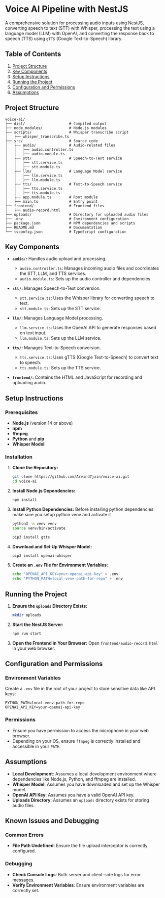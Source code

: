 # Voice AI Pipeline with NestJS

A comprehensive solution for processing audio inputs using NestJS, converting speech to text (STT) with Whisper, processing the text using a language model (LLM) with OpenAI, and converting the response back to speech (TTS) using `gTTS` (Google Text-to-Speech) library.

## Table of Contents

1. [Project Structure](#project-structure)
2. [Key Components](#key-components)
3. [Setup Instructions](#setup-instructions)
4. [Running the Project](#running-the-project)
5. [Configuration and Permissions](#configuration-and-permissions)
6. [Assumptions](#assumptions)

## Project Structure

```
voice-ai/
├── dist/                    # Compiled output
├── node_modules/            # Node.js modules
├── scripts/                 # Whisper transcribe script
│   ├── whisper_transcribe.ts
├── src/                     # Source code
│   ├── audio/               # Audio-related files
│   │   ├── audio.controller.ts
│   │   ├── audio.module.ts
│   ├── stt/                 # Speech-to-Text service
│   │   ├── stt.service.ts
│   │   ├── stt.module.ts
│   ├── llm/                 # Language Model service
│   │   ├── llm.service.ts
│   │   ├── llm.module.ts
│   ├── tts/                 # Text-to-Speech service
│   │   ├── tts.service.ts
│   │   ├── tts.module.ts
│   ├── app.module.ts        # Root module
│   ├── main.ts              # Entry point
├── frontend/                # Frontend files
│   ├── audio-record.html
├── uploads/                 # Directory for uploaded audio files
├── .env                     # Environment configuration
├── package.json             # NPM dependencies and scripts
├── README.md                # Documentation
└── tsconfig.json            # TypeScript configuration
```

## Key Components

- **`audio/`:** Handles audio upload and processing.
  - `audio.controller.ts`: Manages incoming audio files and coordinates the STT, LLM, and TTS services.
  - `audio.module.ts`: Sets up the audio controller and dependencies.
  
- **`stt/`:** Manages Speech-to-Text conversion.
  - `stt.service.ts`: Uses the Whisper library for converting speech to text.
  - `stt.module.ts`: Sets up the STT service.
  
- **`llm/`:** Manages Language Model processing.
  - `llm.service.ts`: Uses the OpenAI API to generate responses based on text input.
  - `llm.module.ts`: Sets up the LLM service.
  
- **`tts/`:** Manages Text-to-Speech conversion.
  - `tts.service.ts`: Uses gTTS (Google Text-to-Speech) to convert text to speech.
  - `tts.module.ts`: Sets up the TTS service.
  
- **`frontend/`:** Contains the HTML and JavaScript for recording and uploading audio.

## Setup Instructions

### Prerequisites

- **Node.js** (version 14 or above)
- **npm**
- **ffmpeg**
- **Python** and **pip**
- **Whisper Model**

### Installation

1. **Clone the Repository:**
   ```bash
   git clone https://github.com/Arvind7jain/voice-ai.git
   cd voice-ai
   ```

2. **Install Node.js Dependencies:**
   ```bash
   npm install
   ```

3. **Install Python Dependencies:**
   Before installing python dependencies make sure you setup python venv and activate it
   ```bash
   python3 -m venv venv
   source venv/bin/activate
   ```
   ```bash
   pip3 install gtts
   ```

5. **Download and Set Up Whisper Model:**
   ```bash
   pip3 install openai-whisper
   ```

6. **Create an `.env` File for Environment Variables:**
   ```bash
   echo "OPENAI_API_KEY=your-openai-api-key" > .env
   echo "PYTHON_PATH=local-venv-path-for-repo" > .env
   ```

## Running the Project

1. **Ensure the `uploads` Directory Exists:**
   ```bash
   mkdir uploads
   ```

2. **Start the NestJS Server:**
   ```bash
   npm run start
   ```

3. **Open the Frontend in Your Browser:**
   Open `frontend/audio-record.html` in your web browser.

## Configuration and Permissions

### Environment Variables

Create a `.env` file in the root of your project to store sensitive data like API keys:

```
PYTHON_PATH=local-venv-path-for-repo
OPENAI_API_KEY=your-openai-api-key
```

### Permissions

- Ensure you have permission to access the microphone in your web browser.
- Depending on your OS, ensure `ffmpeg` is correctly installed and accessible in your `PATH`.

## Assumptions

- **Local Development**: Assumes a local development environment where dependencies like Node.js, Python, and ffmpeg are installed.
- **Whisper Model**: Assumes you have downloaded and set up the Whisper model.
- **OpenAI API Key**: Assumes you have a valid OpenAI API key.
- **Uploads Directory**: Assumes an `uploads` directory exists for storing audio files.

## Known Issues and Debugging

### Common Errors

- **File Path Undefined**: Ensure the file upload interceptor is correctly configured.

### Debugging

- **Check Console Logs**: Both server and client-side logs for error messages.
- **Verify Environment Variables**: Ensure environment variables are correctly set.
